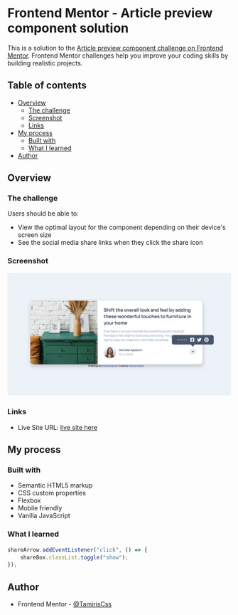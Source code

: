 # Frontend Mentor - Article preview component solution

This is a solution to the [Article preview component challenge on Frontend Mentor](https://www.frontendmentor.io/challenges/article-preview-component-dYBN_pYFT). Frontend Mentor challenges help you improve your coding skills by building realistic projects. 

## Table of contents

- [Overview](#overview)
  - [The challenge](#the-challenge)
  - [Screenshot](#screenshot)
  - [Links](#links)
- [My process](#my-process)
  - [Built with](#built-with)
  - [What I learned](#what-i-learned)
- [Author](#author)


## Overview

### The challenge

Users should be able to:

- View the optimal layout for the component depending on their device's screen size
- See the social media share links when they click the share icon

### Screenshot

![](./screenshot.png)


### Links

- Live Site URL: [live site here](https://tamiriscss.github.io/article-preview-component-master/)

## My process

### Built with

- Semantic HTML5 markup
- CSS custom properties
- Flexbox
- Mobile friendly
- Vanilla JavaScript


### What I learned

```js
shareArrow.addEventListener("click", () => {
    shareBox.classList.toggle("show");
});
```

## Author

- Frontend Mentor - [@TamirisCss](https://www.frontendmentor.io/profile/TamirisCss)
